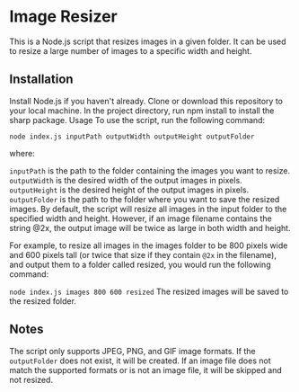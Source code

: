 # Image Resizer
This is a Node.js script that resizes images in a given folder. It can be used to resize a large number of images to a specific width and height.

## Installation
Install Node.js if you haven't already.
Clone or download this repository to your local machine.
In the project directory, run npm install to install the sharp package.
Usage
To use the script, run the following command:

`node index.js inputPath outputWidth outputHeight outputFolder`

where:

`inputPath` is the path to the folder containing the images you want to resize.
`outputWidth` is the desired width of the output images in pixels.
`outputHeight` is the desired height of the output images in pixels.
`outputFolder` is the path to the folder where you want to save the resized images.
By default, the script will resize all images in the input folder to the specified width and height. However, if an image filename contains the string @2x, the output image will be twice as large in both width and height.

For example, to resize all images in the images folder to be 800 pixels wide and 600 pixels tall (or twice that size if they contain `@2x` in the filename), and output them to a folder called resized, you would run the following command:

`node index.js images 800 600 resized`
The resized images will be saved to the resized folder.

## Notes
The script only supports JPEG, PNG, and GIF image formats.
If the `outputFolder` does not exist, it will be created.
If an image file does not match the supported formats or is not an image file, it will be skipped and not resized.
